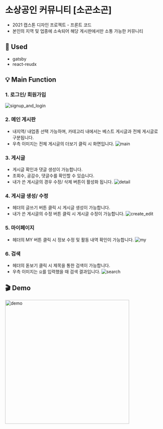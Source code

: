 # 소상공인 커뮤니티 [소곤소곤]

- 2021 캡스톤 디자인 프로젝트 - 프론트 코드
- 본인의 지역 및 업종에 소속되어 해당 게시판에서만 소통 가능한 커뮤니티

## 🎨 Used

- gatsby
- react-reudx

## 💡 Main Function

### 1. 로그인/ 회원가입

![signup_and_login](./demo/signup_login.png)

### 2. 메인 게시판

- 내지역/ 내업종 선택 가능하며, 카테고리 내에서는 베스트 게시글과 전체 게시글로 구분됩니다.
- 우측 이미지는 전체 게시글의 더보기 클릭 시 화면입니다.
  ![main](./demo/main.PNG)

### 3. 게시글

- 게시글 확인과 댓글 생성이 가능합니다.
- 조회수, 공감수, 댓글수를 확인할 수 있습니다.
- 내가 쓴 게시글의 경우 수정/ 삭제 버튼이 활성화 됩니다.
  ![detail](./demo/detail.PNG)

### 4. 게시글 생성/ 수정

- 헤더의 글쓰기 버튼 클릭 시 게시글 생성이 가능합니다.
- 내가 쓴 게시글의 수정 버튼 클릭 시 게시글 수정이 가능합니다.
  ![create_edit](./demo/create_edit.png)

### 5. 마이페이지

- 헤더의 MY 버튼 클릭 시 정보 수정 및 활동 내역 확인이 가능합니다.
  ![my](./demo/my.PNG)

### 6. 검색

- 헤더의 돋보기 클릭 시 제목을 통한 검색이 가능합니다.
- 우측 이미지는 `요`를 입력했을 때 검색 결과입니다.
  ![search](./demo/search.PNG)

## 🎬 Demo

<img src="./demo/demo.gif" alt="demo" width="400" />
